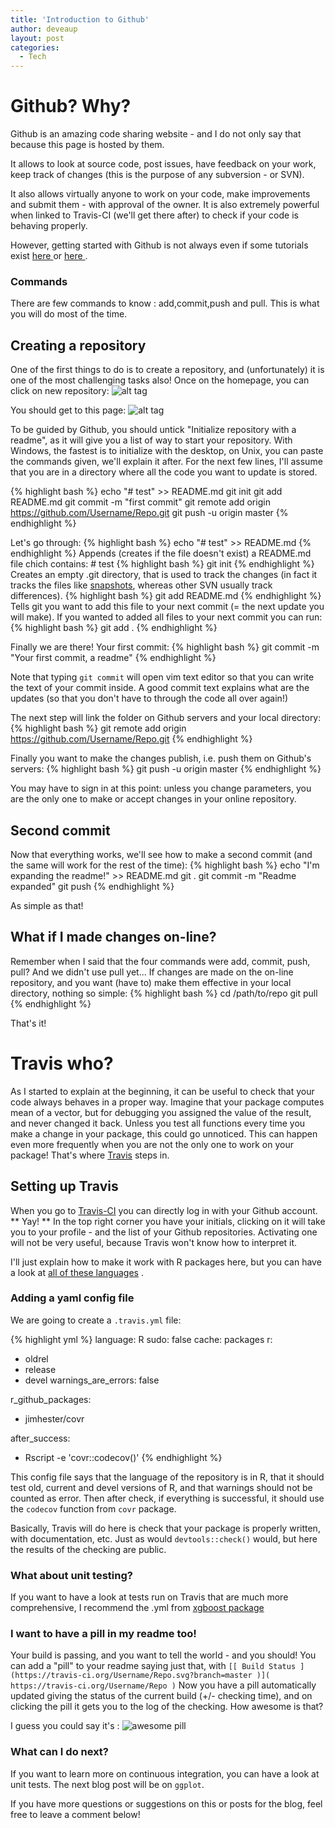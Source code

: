 ```yaml
---
title: 'Introduction to Github'
author: deveaup
layout: post
categories:
  - Tech
---
```


# Github? Why?

Github is an amazing code sharing website - and I do not only say that because this page is hosted by them.

<!--more-->

It allows to look at source code, post issues, have feedback on your work, keep track of changes (this is the purpose of any subversion - or SVN).

It also allows virtually anyone to work on your code, make improvements and submit them - with approval of the owner. It is also extremely powerful when linked
to Travis-CI (we'll get there after) to check if your code is behaving properly.

 However, getting started with Github is not always even if some tutorials exist <a href="https://guides.github.com/activities/hello-world/"> here </a> or
<a href="https://help.github.com/articles/good-resources-for-learning-git-and-github/"> here </a>.

### Commands

There are few commands to know : add,commit,push and pull. This is what you will do most of the time.

## Creating a repository
One of the first things to do is to create a repository, and (unfortunately) it is one of the most challenging tasks also!
Once on the homepage, you can click on new repository: 
![alt tag](http://deveaup.github.io/images/new_rep.png)

You should get to this page:
![alt tag](http://deveaup.github.io/images/New_rep_page.png)

To be guided by Github, you should untick "Initialize repository with a readme", as it will give you a list of way to start your repository.
With Windows, the fastest is to initialize with the desktop, on Unix, you can paste the commands given, we'll explain it after. 
For the next few lines, I'll assume that you are in a directory where all the code you want to update is stored.
 
{% highlight bash %}
echo "# test" >> README.md
git init
git add README.md
git commit -m "first commit"
git remote add origin https://github.com/Username/Repo.git
git push -u origin master
{% endhighlight %}

Let's go through:
{% highlight bash %}
echo "# test" >> README.md
{% endhighlight %}
Appends (creates if the file doesn't exist) a README.md file chich contains: # test
{% highlight bash %}
git init
{% endhighlight %}
Creates an empty .git directory, that is used to track the changes (in fact it tracks the files like [snapshots](https://git-scm.com/book/en/v2/Getting-Started-Git-Basics), whereas other SVN usually track differences).
 {% highlight bash %}
git add README.md
{% endhighlight %}
Tells git you want to add this file to your next commit (= the next update you will make). If you wanted to added all files to your next commit you can run:
{% highlight bash %}
git add .
{% endhighlight %}

Finally we are there! Your first commit:
{% highlight bash %}
git commit -m "Your first commit, a readme"
{% endhighlight %}

Note that typing ```git commit``` will open vim text editor so that you can write the text of your commit inside. 
A good commit text explains what are the updates (so that you don't have to through the code all over again!)

The next step will link the folder on Github servers and your local directory:
{% highlight bash %}
git remote add origin https://github.com/Username/Repo.git
{% endhighlight %}

Finally you want to make the changes publish, i.e. push them on Github's servers:
{% highlight bash %}
git push -u origin master
{% endhighlight %}

You may have to sign in at this point: unless you change parameters, you are the only one to make or accept changes in your online repository.

## Second commit

Now that everything works, we'll see how to make a second commit (and the same will work for the rest of the time):
{% highlight bash %}
echo "I'm expanding the readme!" >> README.md
git .
git commit -m "Readme expanded"
git push
{% endhighlight %}

As simple as that!

## What if I made changes on-line?

Remember when I said that the four commands were add, commit, push, pull? And we didn't use pull yet...
If changes are made on the on-line repository, and you want (have to) make them effective in your local directory, nothing so simple:
{% highlight bash %}
cd /path/to/repo
git pull
{% endhighlight %}

That's it!

# Travis who?

As I started to explain at the beginning, it can be useful to check that your code always behaves in a proper way. 
Imagine that your package computes mean of a vector, but for debugging you assigned the value of the result, and never changed it back. Unless you test all functions every time you make
a change in your package, this could go unnoticed. This can happen even more frequently when you are not the only one to work on your package!
That's where [Travis](https://travis-ci.org/) steps in.

## Setting up Travis

When you go to [Travis-CI](https://travis-ci.org/) you can directly log in with your Github account. ** Yay! **
In the top right corner you have your initials, clicking on it will take you to your profile - and the list of your Github repositories. 
Activating one will not be very useful, because Travis won't know how to interpret it.

I'll just explain how to make it work with R packages here, but you can have a look at [all of these languages](https://docs.travis-ci.com/user/getting-started) .

### Adding a yaml config file

We are going to create a ```.travis.yml``` file:

{% highlight yml %}
language: R
sudo: false
cache: packages
r:
  - oldrel
  - release
  - devel
warnings_are_errors: false

r_github_packages:
  - jimhester/covr

after_success:
- Rscript -e 'covr::codecov()'
{% endhighlight %}


This config file says that the language of the repository is in R, that it should test old, current and devel versions of R, and that warnings should not be counted as error. Then after check, if everything 
is successful, it should use the ```codecov``` function from ```covr``` package.

Basically, Travis will do here is check that your package is properly written, with documentation, etc. Just as would ```devtools::check()``` would, but here the results of the checking are public.

### What about unit testing?

If you want to have a look at tests run on Travis that are much more comprehensive, I recommend the .yml from [xgboost package](https://github.com/dmlc/xgboost)

### I want to have a pill in my readme too!

Your build is passing, and you want to tell the world - and you should! You can add a "pill" to your readme saying just that, with 
```[[ Build Status ](https://travis-ci.org/Username/Repo.svg?branch=master )]( https://travis-ci.org/Username/Repo )```
Now you have a pill automatically updated giving the status of the current build (+/- checking time), and on clicking the pill it gets you to the log of the checking. How awesome is that?

I guess you could say it's : ![awesome pill](https://img.shields.io/badge/Awesome-Approved-brightgreen.svg)

### What can I do next?

If you want to learn more on continuous integration, you can have a look at unit tests. The next blog post will be on ```ggplot```.

If you have more questions or suggestions on this or posts for the blog, feel free to leave a comment below!
